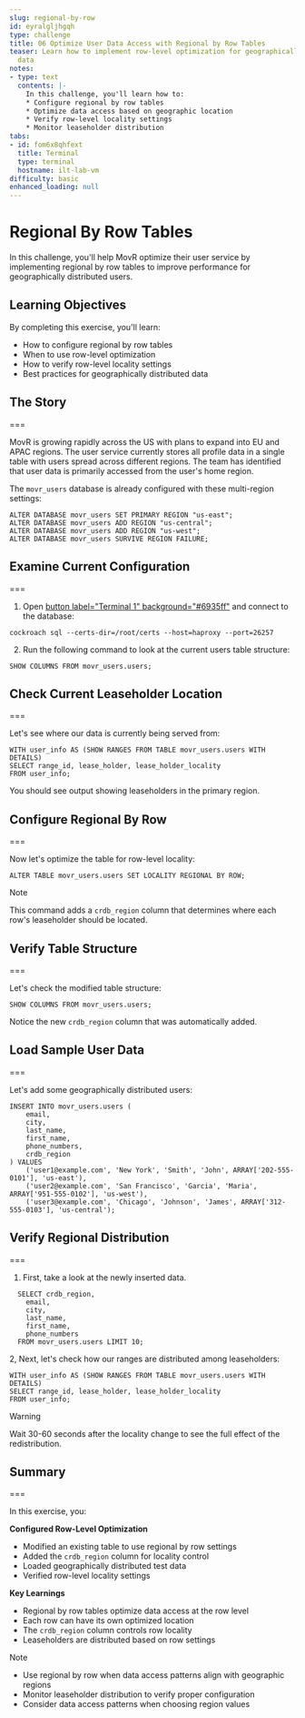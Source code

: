 ```yaml
---
slug: regional-by-row
id: eyralgljhgqh
type: challenge
title: 06 Optimize User Data Access with Regional by Row Tables
teaser: Learn how to implement row-level optimization for geographically distributed
  data
notes:
- type: text
  contents: |-
    In this challenge, you'll learn how to:
    * Configure regional by row tables
    * Optimize data access based on geographic location
    * Verify row-level locality settings
    * Monitor leaseholder distribution
tabs:
- id: fom6x8qhfext
  title: Terminal
  type: terminal
  hostname: ilt-lab-vm
difficulty: basic
enhanced_loading: null
---
```


# Regional By Row Tables

In this challenge, you'll help MovR optimize their user service by implementing regional by row tables to improve performance for geographically distributed users.

## Learning Objectives

By completing this exercise, you'll learn:
- How to configure regional by row tables
- When to use row-level optimization
- How to verify row-level locality settings
- Best practices for geographically distributed data

## The Story
===

MovR is growing rapidly across the US with plans to expand into EU and APAC regions. The user service currently stores all profile data in a single table with users spread across different regions. The team has identified that user data is primarily accessed from the user's home region.

The `movr_users` database is already configured with these multi-region settings:
```sql,nocopy
ALTER DATABASE movr_users SET PRIMARY REGION "us-east";
ALTER DATABASE movr_users ADD REGION "us-central";
ALTER DATABASE movr_users ADD REGION "us-west";
ALTER DATABASE movr_users SURVIVE REGION FAILURE;
```

## Examine Current Configuration
===

1. Open [button label="Terminal 1" background="#6935ff"](tab-0) and connect to the database:
```bash,run
cockroach sql --certs-dir=/root/certs --host=haproxy --port=26257
```

2. Run the following command to look at the current users table structure:

```sql,run
SHOW COLUMNS FROM movr_users.users;
```

## Check Current Leaseholder Location
===

Let's see where our data is currently being served from:

```sql,run
WITH user_info AS (SHOW RANGES FROM TABLE movr_users.users WITH DETAILS)
SELECT range_id, lease_holder, lease_holder_locality
FROM user_info;
```

You should see output showing leaseholders in the primary region.

## Configure Regional By Row
===

Now let's optimize the table for row-level locality:

```sql,run
ALTER TABLE movr_users.users SET LOCALITY REGIONAL BY ROW;
```

> [!NOTE]
> This command adds a `crdb_region` column that determines where each row's leaseholder should be located.

## Verify Table Structure
===

Let's check the modified table structure:

```sql,run
SHOW COLUMNS FROM movr_users.users;
```

Notice the new `crdb_region` column that was automatically added.

## Load Sample User Data
===

Let's add some geographically distributed users:

```sql,run
INSERT INTO movr_users.users (
    email,
    city,
    last_name,
    first_name,
    phone_numbers,
    crdb_region
) VALUES
    ('user1@example.com', 'New York', 'Smith', 'John', ARRAY['202-555-0101'], 'us-east'),
    ('user2@example.com', 'San Francisco', 'Garcia', 'Maria', ARRAY['951-555-0102'], 'us-west'),
    ('user3@example.com', 'Chicago', 'Johnson', 'James', ARRAY['312-555-0103'], 'us-central');
```

## Verify Regional Distribution
===

1. First, take a look at the newly inserted data.

```sql,run
  SELECT crdb_region,
    email,
    city,
    last_name,
    first_name,
    phone_numbers
  FROM movr_users.users LIMIT 10;
```

2, Next, let's check how our ranges are distributed among leaseholders:

```sql,run
WITH user_info AS (SHOW RANGES FROM TABLE movr_users.users WITH DETAILS)
SELECT range_id, lease_holder, lease_holder_locality
FROM user_info;
```

> [!WARNING]
> Wait 30-60 seconds after the locality change to see the full effect of the redistribution.

## Summary
===

In this exercise, you:

**Configured Row-Level Optimization**
- Modified an existing table to use regional by row settings
- Added the `crdb_region` column for locality control
- Loaded geographically distributed test data
- Verified row-level locality settings

**Key Learnings**
- Regional by row tables optimize data access at the row level
- Each row can have its own optimized location
- The `crdb_region` column controls row locality
- Leaseholders are distributed based on row settings

> [!NOTE]
> - Use regional by row when data access patterns align with geographic regions
> - Monitor leaseholder distribution to verify proper configuration
> - Consider data access patterns when choosing region values
